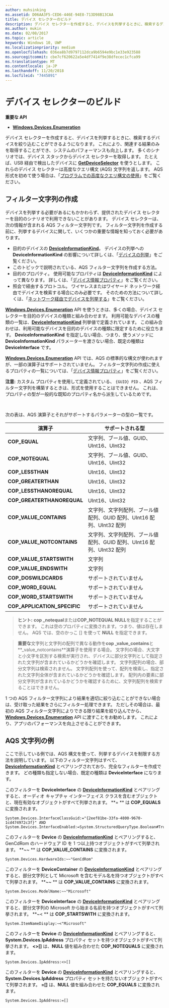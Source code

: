 ```yaml
---
author: muhsinking
ms.assetid: D06AA3F5-CED6-446E-94E8-713D98B13CAA
title: デバイス セレクターのビルド
description: デバイス セレクターを作成すると、デバイスを列挙するときに、検索するデバイスを絞り込むことができるようになります。
ms.author: mukin
ms.date: 02/08/2017
ms.topic: article
keywords: Windows 10, UWP
ms.localizationpriority: medium
ms.openlocfilehash: 036ea8b7d9797112dca9b6594e9bc1e33e923588
ms.sourcegitcommit: cbe7cf620622a5e4df7414f9e38dfecec1cfca99
ms.translationtype: MT
ms.contentlocale: ja-JP
ms.lasthandoff: 11/20/2018
ms.locfileid: "7445891"
---
```

# <a name="build-a-device-selector"></a>デバイス セレクターのビルド



**重要な API**

- [**Windows.Devices.Enumeration**](https://docs.microsoft.com/en-us/uwp/api/Windows.Devices.Enumeration)

デバイス セレクターを作成すると、デバイスを列挙するときに、検索するデバイスを絞り込むことができるようになります。 これにより、関連する結果のみを取得することができ、システムのパフォーマンスも向上します。 多くのシナリオでは、デバイス スタックからデバイス セレクターを取得します。 たとえば、USB 経由で検出したデバイスに [**GetDeviceSelector**](https://msdn.microsoft.com/library/windows/apps/Dn264015) を使うとします。 これらのデバイス セレクターは高度なクエリ構文 (AQS) 文字列を返します。 AQS 形式を初めて使う場合は、「[プログラムでの高度なクエリ構文の使用](https://msdn.microsoft.com/library/windows/desktop/Bb266512)」をご覧ください。

## <a name="building-the-filter-string"></a>フィルター文字列の作成

デバイスを列挙する必要があるにもかかわらず、提供されたデバイス セレクターを目的のシナリオで利用できないことがあります。 デバイス セレクターは、次の情報が含まれる AQS フィルター文字列です。 フィルター文字列を作成する前に、列挙するデバイスに関して、いくつかの重要な情報を知っておく必要があります。

-   目的のデバイスの [**DeviceInformationKind**](https://msdn.microsoft.com/library/windows/apps/Dn948991)。 デバイスの列挙への **DeviceInformationKind** の影響について詳しくは、「[デバイスの列挙](enumerate-devices.md)」をご覧ください。
-   このトピックで説明されている、AQS フィルター文字列を作成する方法。
-   目的のプロパティ。 使用可能なプロパティは [**DeviceInformationKind**](https://msdn.microsoft.com/library/windows/apps/Dn948991) によって異なります。 詳しくは、「[デバイス情報プロパティ](device-information-properties.md)」をご覧ください。
-   照会で経由するプロトコル。 ワイヤレスまたはワイヤード ネットワーク経由でデバイスを検索する場合にのみ必要です。 そのための方法について詳しくは、「[ネットワーク経由でデバイスを列挙する](enumerate-devices-over-a-network.md)」をご覧ください。

[**Windows.Devices.Enumeration**](https://msdn.microsoft.com/library/windows/apps/BR225459) API を使うときは、多くの場合、デバイス セレクターを目的のデバイスの種類と組み合わせます。 利用可能なデバイスの種類の一覧は、[**DeviceInformationKind**](https://msdn.microsoft.com/library/windows/apps/Dn948991) 列挙値で定義されています。 この組み合わせは、利用可能なデバイスを目的のデバイスの種類に限定するために役立ちます。 **DeviceInformationKind** を指定しない場合、つまり、使うメソッドに **DeviceInformationKind** パラメーターを渡さない場合、既定の種類は **DeviceInterface** です。

[**Windows.Devices.Enumeration**](https://msdn.microsoft.com/library/windows/apps/BR225459) API では、AQS の標準的な構文が使われますが、一部の演算子はサポートされていません。 フィルター文字列の作成に使えるプロパティの一覧については、「[デバイス情報プロパティ](device-information-properties.md)」をご覧ください。

**注意:** カスタム プロパティを使用して定義されている、 `{GUID} PID` 、AQS フィルター文字列を構築するときは、形式を使用することはできません。 これは、プロパティの型が一般的な既知のプロパティ名から派生しているためです。

 

次の表は、AQS 演算子とそれがサポートするパラメーターの型の一覧です。

| 演算子                       | サポートされる型                                                             |
|--------------------------------|-----------------------------------------------------------------------------|
| **COP\_EQUAL**                 | 文字列、ブール値、GUID、UInt16、UInt32                                       |
| **COP\_NOTEQUAL**              | 文字列、ブール値、GUID、UInt16、UInt32                                       |
| **COP\_LESSTHAN**              | UInt16、UInt32                                                              |
| **COP\_GREATERTHAN**           | UInt16、UInt32                                                              |
| **COP\_LESSTHANOREQUAL**       | UInt16、UInt32                                                              |
| **COP\_GREATERTHANOREQUAL**    | UInt16、UInt32                                                              |
| **COP\_VALUE\_CONTAINS**       | 文字列、文字列配列、ブール値配列、GUID 配列、UInt16 配列、UInt32 配列 |
| **COP\_VALUE\_NOTCONTAINS**    | 文字列、文字列配列、ブール値配列、GUID 配列、UInt16 配列、UInt32 配列 |
| **COP\_VALUE\_STARTSWITH**     | 文字列                                                                      |
| **COP\_VALUE\_ENDSWITH**       | 文字列                                                                      |
| **COP\_DOSWILDCARDS**          | サポートされていません                                                               |
| **COP\_WORD\_EQUAL**           | サポートされていません                                                               |
| **COP\_WORD\_STARTSWITH**      | サポートされていません                                                               |
| **COP\_APPLICATION\_SPECIFIC** | サポートされていません                                                               |


> **ヒント:** **cop \_notequal**または**COP\_NOTEQUAL** **NULL**を指定することができます。 これは空のプロパティに変換されます。つまり、値は存在しません。 AQS では、空のかっこ \[\] を使って **NULL** を指定できます。

> **重要な**文字列と文字列の配列で異なる動作を**cop \_value\_contains**と**\_value\_notcontains**演算子を使用する場合。 文字列の場合、大文字と小文字を区別する検索が実行され、デバイスに部分文字列として指定された文字列が含まれているかどうかを確認します。 文字列配列の場合、部分文字列は検索されません。 文字列配列を使って、配列を検索し、指定された文字列全体が含まれているかどうかを確認します。 配列内の要素に部分文字列が含まれているかどうかを確認するために、文字列配列を検索することはできません。

1 つの AQS フィルター文字列により結果を適切に絞り込むことができない場合は、受け取った結果をさらにフィルター処理できます。 ただしその場合は、最初の AQS フィルター文字列によりできる限り結果を絞り込んでから、[**Windows.Devices.Enumeration**](https://msdn.microsoft.com/library/windows/apps/BR225459) API に渡すことをお勧めします。 これにより、アプリのパフォーマンスを向上させることができます。

## <a name="aqs-string-examples"></a>AQS 文字列の例

ここで示している例では、AQS 構文を使って、列挙するデバイスを制限する方法を説明しています。 以下のフィルター文字列はすべて、[**DeviceInformationKind**](https://msdn.microsoft.com/library/windows/apps/Dn948991) とペアリングされており、完全なフィルターを作成できます。 どの種類も指定しない場合、既定の種類は **DeviceInterface** になります。

このフィルターを **DeviceInterface** の [**DeviceInformationKind**](https://msdn.microsoft.com/library/windows/apps/Dn948991) とペアリングすると、オーディオ キャプチャ インターフェイス クラスを含むオブジェクトと、現在有効なオブジェクトがすべて列挙されます。 **=
              ** は **COP\_EQUALS** に変換されます。

``` syntax
System.Devices.InterfaceClassGuid:="{2eef81be-33fa-4800-9670-1cd474972c3f}" AND
System.Devices.InterfaceEnabled:=System.StructuredQueryType.Boolean#True
```

このフィルターを **Device** の [**DeviceInformationKind**](https://msdn.microsoft.com/library/windows/apps/Dn948991) とペアリングすると、GenCdRom のハードウェア ID を 1 つ以上持つオブジェクトがすべて列挙されます。 **~~
              ** は **COP\_VALUE\_CONTAINS** に変換されます。

``` syntax
System.Devices.HardwareIds:~~"GenCdRom"
```

このフィルターを **DeviceContainer** の [**DeviceInformationKind**](https://msdn.microsoft.com/library/windows/apps/Dn948991) とペアリングすると、部分文字列として Microsoft を含むモデル名を持つオブジェクトがすべて列挙されます。 **~~
              ** は **COP\_VALUE\_CONTAINS** に変換されます。

``` syntax
System.Devices.ModelName:~~"Microsoft"
```

このフィルターを **DeviceInterface** の [**DeviceInformationKind**](https://msdn.microsoft.com/library/windows/apps/Dn948991) とペアリングすると、部分文字列の Microsoft から始まる名前を持つオブジェクトがすべて列挙されます。 **~&lt;
              ** は **COP\_STARTSWITH** に変換されます。

``` syntax
System.ItemNameDisplay:~<"Microsoft"
```

このフィルターを **Device** の [**DeviceInformationKind**](https://msdn.microsoft.com/library/windows/apps/Dn948991) とペアリングすると、**System.Devices.IpAddress** プロパティ セットを持つオブジェクトがすべて列挙されます。 **&lt;&gt;\[\]** は、**NULL** 値を組み合わせた **COP\_NOTEQUALS** に変換されます。

``` syntax
System.Devices.IpAddress:<>[]
```

このフィルターを **Device** の [**DeviceInformationKind**](https://msdn.microsoft.com/library/windows/apps/Dn948991) とペアリングすると、**System.Devices.IpAddress** プロパティ セットを持たないオブジェクトがすべて列挙されます。 **=\[\]** は、**NULL** 値を組み合わせた **COP\_EQUALS** に変換されます。

``` syntax
System.Devices.IpAddress:=[]
```

 

 
